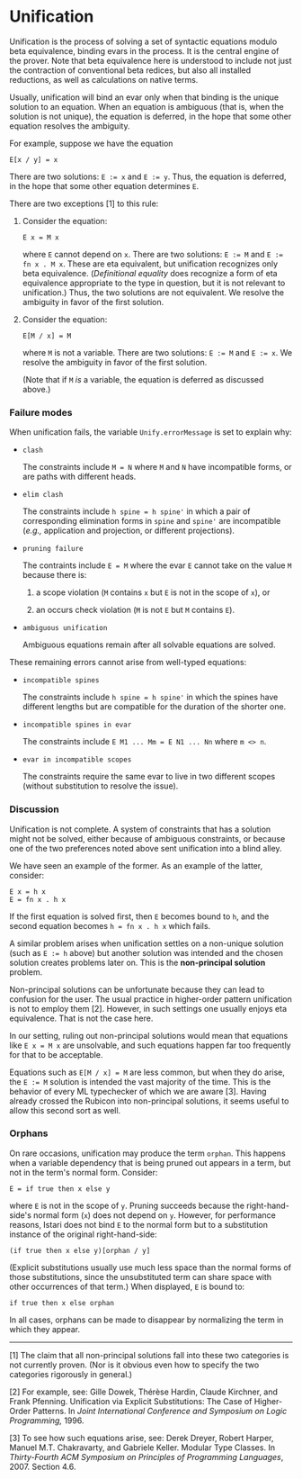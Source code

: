 # Unification

Unification is the process of solving a set of syntactic equations
modulo beta equivalence, binding evars in the process.  It is the
central engine of the prover.  Note that beta equivalence here is
understood to include not just the contraction of conventional beta
redices, but also all installed reductions, as well as calculations on
native terms.

Usually, unification will bind an evar only when that binding is the
unique solution to an equation.  When an equation is ambiguous (that
is, when the solution is not unique), the equation is deferred, in the
hope that some other equation resolves the ambiguity.

For example, suppose we have the equation

    E[x / y] = x

There are two solutions: `E := x` and `E := y`.  Thus, the equation is
deferred, in the hope that some other equation determines `E`.

There are two exceptions [1] to this rule:

1. Consider the equation:

       E x = M x

   where `E` cannot depend on `x`.  There are two solutions: `E := M`
   and `E := fn x . M x`.  These are eta equivalent, but unification
   recognizes only beta equivalence.  (*Definitional equality* does
   recognize a form of eta equivalence appropriate to the type in
   question, but it is not relevant to unification.)  Thus, the two
   solutions are not equivalent.  We resolve the ambiguity in favor of
   the first solution.

2. Consider the equation:

       E[M / x] = M

   where `M` is not a variable.  There are two solutions: `E := M` and
   `E := x`.  We resolve the ambiguity in favor of the first solution.

   (Note that if `M` *is* a variable, the equation is deferred as
   discussed above.)


### Failure modes

When unification fails, the variable `Unify.errorMessage` is set to
explain why:

- `clash`

  The constraints include `M = N` where `M` and `N` have incompatible
  forms, or are paths with different heads.

- `elim clash`

  The constraints include `h spine = h spine'` in which a pair of
  corresponding elimination forms in `spine` and `spine'` are
  incompatible (*e.g.,* application and projection, or different
  projections).

- `pruning failure`

  The contraints include `E = M` where the evar `E` cannot take on
  the value `M` because there is:

  1. a scope violation (`M` contains `x` but `E` is not in the scope
     of `x`), or

  2. an occurs check violation (`M` is not `E` but `M` contains `E`).

- `ambiguous unification`

  Ambiguous equations remain after all solvable equations are solved.

These remaining errors cannot arise from well-typed equations:

- `incompatible spines`

  The constraints include `h spine = h spine'` in which the spines
  have different lengths but are compatible for the duration of the
  shorter one.

- `incompatible spines in evar`

  The constraints include `E M1 ... Mm = E N1 ... Nn` where `m <> n`.

- `evar in incompatible scopes`

  The constraints require the same evar to live in two different
  scopes (without substitution to resolve the issue).


### Discussion

Unification is not complete.  A system of constraints that has a
solution might not be solved, either because of ambiguous constraints,
or because one of the two preferences noted above sent unification
into a blind alley.

We have seen an example of the former.  As an example of the latter,
consider:

    E x = h x
    E = fn x . h x

If the first equation is solved first, then `E` becomes bound to `h`,
and the second equation becomes `h = fn x . h x` which fails.

A similar problem arises when unification settles on a non-unique
solution (such as `E := h` above) but another solution was intended
and the chosen solution creates problems later on.  This is the
**non-principal solution** problem.

Non-principal solutions can be unfortunate because they can lead to
confusion for the user.  The usual practice in higher-order pattern
unification is not to employ them [2].  However, in such settings one
usually enjoys eta equivalence.  That is not the case here.

In our setting, ruling out non-principal solutions would mean that
equations like `E x = M x` are unsolvable, and such equations happen
far too frequently for that to be acceptable.

Equations such as `E[M / x] = M` are less common, but when they do
arise, the `E := M` solution is intended the vast majority of the
time.  This is the behavior of every ML typechecker of which we are
aware [3].  Having already crossed the Rubicon into non-principal
solutions, it seems useful to allow this second sort as well.


### Orphans

On rare occasions, unification may produce the term `orphan`.  This
happens when a variable dependency that is being pruned out appears in
a term, but not in the term's normal form.  Consider:

    E = if true then x else y

where `E` is not in the scope of `y`.  Pruning succeeds because the
right-hand-side's normal form (`x`) does not depend on `y`.  However, for
performance reasons, Istari does not bind `E` to the normal form
but to a substitution instance of the original right-hand-side:

    (if true then x else y)[orphan / y]

(Explicit substitutions usually use much less space than the normal
forms of those substitutions, since the unsubstituted term can share
space with other occurrences of that term.)  When displayed, `E`
is bound to:

    if true then x else orphan

In all cases, orphans can be made to disappear by normalizing the term
in which they appear.


---

[1] The claim that all non-principal solutions fall into these two
categories is not currently proven.  (Nor is it obvious even how
to specify the two categories rigorously in general.)

[2] For example, see: Gille Dowek, Th&eacute;r&egrave;se Hardin, Claude
Kirchner, and Frank Pfenning. Unification via Explicit Substitutions:
The Case of Higher-Order Patterns. In *Joint International Conference
and Symposium on Logic Programming,* 1996.

[3] To see how such equations arise, see: Derek Dreyer, Robert Harper,
Manuel M.T. Chakravarty, and Gabriele Keller. Modular Type Classes.
In *Thirty-Fourth ACM Symposium on Principles of Programming Languages*,
2007. Section 4.6.
